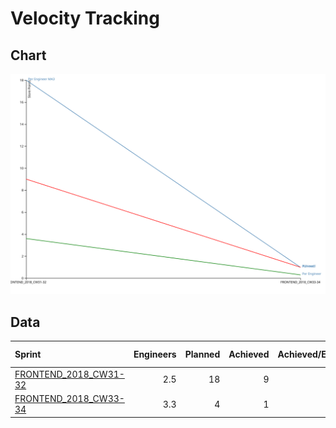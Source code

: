 
# Velocity Tracking

## Chart

![alt text](velocity-tracking.svg "Velocity Tracking Chart")

## Data

|Sprint|Engineers|Planned|Achieved|Achieved/Engineer|Achieved/Engineer(MA 3 Weeks)|
|:-|-:|-:|-:|-:|-:|
[FRONTEND_2018_CW31-32](https://github.com/jwalendowsky/algorithms/milestone/2)|2.5|18|9|3.60||
[FRONTEND_2018_CW33-34](https://github.com/jwalendowsky/algorithms/milestone/1)|3.3|4|1|0.30||
